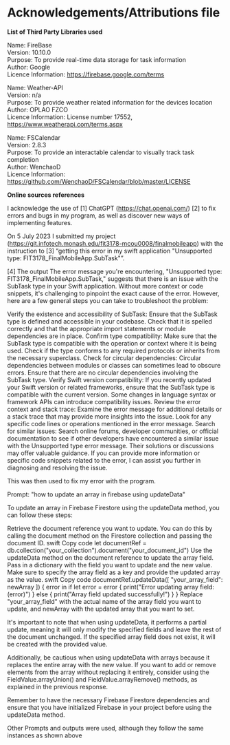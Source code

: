 #  Acknowledgements/Attributions file

__List of Third Party Libraries used__<br>

Name: FireBase<br>
Version: 10.10.0<br>
Purpose: To provide real-time data storage for task information <br>
Author: Google<br>
Licence Information: https://firebase.google.com/terms<br>

Name: Weather-API<br>
Version: n/a<br>
Purpose: To provide weather related information for the devices location<br>
Author: OPLAO FZCO<br>
Licence Information: License number 17552, https://www.weatherapi.com/terms.aspx<br>

Name: FSCalendar<br>
Version: 2.8.3<br>
Purpose: To provide an interactable calendar to visually track task completion<br>
Author: WenchaoD<br>
Licence Information: https://github.com/WenchaoD/FSCalendar/blob/master/LICENSE<br>


__Online sources references__<br>

I acknowledge the use of [1] ChatGPT (https://chat.openai.com/) [2] to fix errors and bugs in my program, as well as discover new ways of implementing features.<br>

On 5 July 2023 I submitted my project (https://git.infotech.monash.edu/fit3178-mcou0008/finalmobileapp) with the instruction to [3] “getting this error in my swift application "Unsupported type: FIT3178_FinalMobileApp.SubTask"”.<br>

[4] The output The error message you're encountering, "Unsupported type: FIT3178_FinalMobileApp.SubTask," suggests that there is an issue with the SubTask type in your Swift application. Without more context or code snippets, it's challenging to pinpoint the exact cause of the error. However, here are a few general steps you can take to troubleshoot the problem:

Verify the existence and accessibility of SubTask: Ensure that the SubTask type is defined and accessible in your codebase. Check that it is spelled correctly and that the appropriate import statements or module dependencies are in place.
Confirm type compatibility: Make sure that the SubTask type is compatible with the operation or context where it is being used. Check if the type conforms to any required protocols or inherits from the necessary superclass.
Check for circular dependencies: Circular dependencies between modules or classes can sometimes lead to obscure errors. Ensure that there are no circular dependencies involving the SubTask type.
Verify Swift version compatibility: If you recently updated your Swift version or related frameworks, ensure that the SubTask type is compatible with the current version. Some changes in language syntax or framework APIs can introduce compatibility issues.
Review the error context and stack trace: Examine the error message for additional details or a stack trace that may provide more insights into the issue. Look for any specific code lines or operations mentioned in the error message.
Search for similar issues: Search online forums, developer communities, or official documentation to see if other developers have encountered a similar issue with the Unsupported type error message. Their solutions or discussions may offer valuable guidance.
If you can provide more information or specific code snippets related to the error, I can assist you further in diagnosing and resolving the issue.

 This was then used to fix my error with the program.<br>


Prompt: "how to update an array in firebase using updateData"<br>

To update an array in Firebase Firestore using the updateData method, you can follow these steps:

Retrieve the document reference you want to update. You can do this by calling the document method on the Firestore collection and passing the document ID.
swift
Copy code
let documentRef = db.collection("your_collection").document("your_document_id")
Use the updateData method on the document reference to update the array field. Pass in a dictionary with the field you want to update and the new value. Make sure to specify the array field as a key and provide the updated array as the value.
swift
Copy code
documentRef.updateData([
    "your_array_field": newArray
]) { error in
    if let error = error {
        print("Error updating array field: \(error)")
    } else {
        print("Array field updated successfully!")
    }
}
Replace "your_array_field" with the actual name of the array field you want to update, and newArray with the updated array that you want to set.

It's important to note that when using updateData, it performs a partial update, meaning it will only modify the specified fields and leave the rest of the document unchanged. If the specified array field does not exist, it will be created with the provided value.

Additionally, be cautious when using updateData with arrays because it replaces the entire array with the new value. If you want to add or remove elements from the array without replacing it entirely, consider using the FieldValue.arrayUnion() and FieldValue.arrayRemove() methods, as explained in the previous response.

Remember to have the necessary Firebase Firestore dependencies and ensure that you have initialized Firebase in your project before using the updateData method. <br>

Other Prompts and outputs were used, although they follow the same instances as shown above <br>
